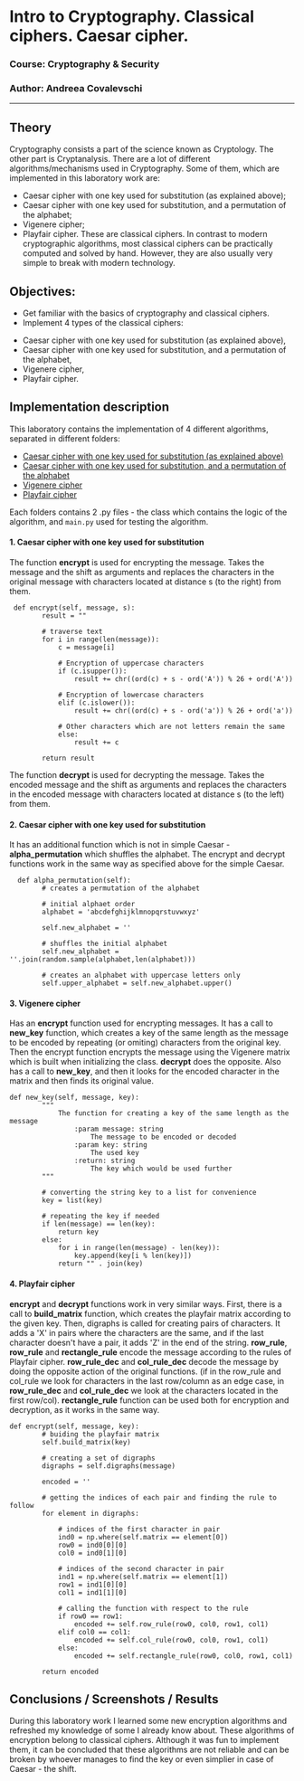 #  Intro to Cryptography. Classical ciphers. Caesar cipher.

### Course: Cryptography & Security
### Author: Andreea Covalevschi

----

## Theory
 Cryptography consists a part of the science known as Cryptology. The other part is Cryptanalysis. There are a lot of different algorithms/mechanisms used in Cryptography.
 Some of them, which are implemented in this laboratory work are:
- Caesar cipher with one key used for substitution (as explained above);
- Caesar cipher with one key used for substitution, and a permutation of the alphabet;
- Vigenere cipher;
- Playfair cipher.
These are classical ciphers. In contrast to modern cryptographic algorithms, most classical ciphers can be practically computed and solved by hand. However, they are also usually very simple to break with modern technology.


## Objectives:

* Get familiar with the basics of cryptography and classical ciphers.
* Implement 4 types of the classical ciphers:

- Caesar cipher with one key used for substitution (as explained above),
- Caesar cipher with one key used for substitution, and a permutation of the alphabet,
- Vigenere cipher,
- Playfair cipher.


## Implementation description
This laboratory contains the implementation of 4 different algorithms, separated in different folders:
- [Caesar cipher with one key used for substitution (as explained above)](https://github.com/AndreeaCvl/CS-labs/tree/main/Lab%201/Caesar)
- [Caesar cipher with one key used for substitution, and a permutation of the alphabet](https://github.com/AndreeaCvl/CS-labs/tree/main/Lab%201/Caesar%20with%20Permutation)
- [Vigenere cipher](https://github.com/AndreeaCvl/CS-labs/tree/main/Lab%201/Vigenere)
- [Playfair cipher](https://github.com/AndreeaCvl/CS-labs/tree/main/Lab%201/Playfair)

Each folders contains 2 .py files - the class which contains the logic of the algorithm, and ```main.py``` used for testing the algorithm.

#### 1. Caesar cipher with one key used for substitution
The function **encrypt** is used for encrypting the message. Takes the message and the shift as arguments and replaces the characters in the original message with characters located at distance s (to the right) from them.
```
 def encrypt(self, message, s):
        result = ""
 
        # traverse text
        for i in range(len(message)):
            c = message[i]

            # Encryption of uppercase characters
            if (c.isupper()):
                result += chr((ord(c) + s - ord('A')) % 26 + ord('A'))

            # Encryption of lowercase characters
            elif (c.islower()):
                result += chr((ord(c) + s - ord('a')) % 26 + ord('a'))
            
            # Other characters which are not letters remain the same 
            else:
                result += c
                
        return result
```
The function **decrypt** is used for decrypting the message. Takes the encoded message and the shift as arguments and replaces the characters in the encoded message with characters located at distance s (to the left) from them.

#### 2. Caesar cipher with one key used for substitution
It has an additional function which is not in simple Caesar - **alpha_permutation** which shuffles the alphabet. The encrypt and decrypt functions work in the same way as specified above for the simple Caesar.

```
  def alpha_permutation(self):
        # creates a permutation of the alphabet
        
        # initial alphaet order
        alphabet = 'abcdefghijklmnopqrstuvwxyz'
        
        self.new_alphabet = ''
        
        # shuffles the initial alphabet
        self.new_alphabet = ''.join(random.sample(alphabet,len(alphabet)))
        
        # creates an alphabet with uppercase letters only
        self.upper_alphabet = self.new_alphabet.upper()
```

#### 3. Vigenere cipher
Has an **encrypt** function used for encrypting messages. It has a call to **new_key** function, which creates a key of the same length as the message to be encoded by repeating (or omiting) characters from the original key. Then the encrypt function encrypts the message using the Vigenere matrix which is built when initializing the class. **decrypt** does the opposite. Also has a call to **new_key**, and then it looks for the encoded character in the matrix and then finds its original value.

```
def new_key(self, message, key):
        """
            The function for creating a key of the same length as the message
                :param message: string
                    The message to be encoded or decoded
                :param key: string
                    The used key
                :return: string
                    The key which would be used further
        """
        
        # converting the string key to a list for convenience
        key = list(key)
        
        # repeating the key if needed
        if len(message) == len(key):
            return key
        else:
            for i in range(len(message) - len(key)):
                key.append(key[i % len(key)])
            return "" . join(key)  
```

#### 4. Playfair cipher
**encrypt** and **decrypt** functions work in very similar ways. First, there is a call to **build_matrix** function, which creates the playfair matrix according to the given key. Then, digraphs is called for creating pairs of characters. It adds a 'X' in pairs where the characters are the same, and if the last character doesn't have a pair, it adds 'Z' in the end of the string.
**row_rule**, **row_rule** and **rectangle_rule** encode the message according to the rules of Playfair cipher. **row_rule_dec** and **col_rule_dec** decode the message by doing the opposite action of the original functions. (if in the row_rule and col_rule we look for characters in the last row/column as an edge case, in **row_rule_dec** and **col_rule_dec** we look at the characters located in the first row/col). **rectangle_rule** function can be used both for encryption and decryption, as it works in the same way.

```
def encrypt(self, message, key):
        # buiding the playfair matrix
        self.build_matrix(key)
        
        # creating a set of digraphs
        digraphs = self.digraphs(message)
        
        encoded = ''
        
        # getting the indices of each pair and finding the rule to follow
        for element in digraphs:
            
            # indices of the first character in pair
            ind0 = np.where(self.matrix == element[0])
            row0 = ind0[0][0]
            col0 = ind0[1][0]
            
            # indices of the second character in pair
            ind1 = np.where(self.matrix == element[1])
            row1 = ind1[0][0]
            col1 = ind1[1][0]
            
            # calling the function with respect to the rule
            if row0 == row1:
                encoded += self.row_rule(row0, col0, row1, col1)
            elif col0 == col1:
                encoded += self.col_rule(row0, col0, row1, col1)
            else:
                encoded += self.rectangle_rule(row0, col0, row1, col1)
        
        return encoded
```

## Conclusions / Screenshots / Results
During this laboratory work I learned some new encryption algorithms and refreshed my knowledge of some I already know about. These algorithms of encryption belong to classical ciphers. Although it was fun to implement them, it can be concluded that these algorithms are not reliable and can be broken by whoever manages to find the key or even simplier in case of Caesar - the shift.
